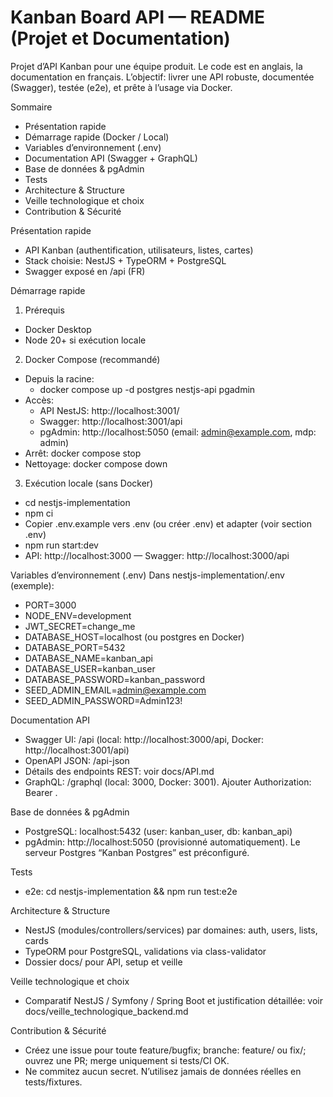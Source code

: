 # Kanban Board API — README (Projet et Documentation)

Projet d’API Kanban pour une équipe produit. Le code est en anglais, la documentation en français. L’objectif: livrer une API robuste, documentée (Swagger), testée (e2e), et prête à l’usage via Docker.

Sommaire
- Présentation rapide
- Démarrage rapide (Docker / Local)
- Variables d’environnement (.env)
- Documentation API (Swagger + GraphQL)
- Base de données & pgAdmin
- Tests
- Architecture & Structure
- Veille technologique et choix
- Contribution & Sécurité

Présentation rapide
- API Kanban (authentification, utilisateurs, listes, cartes)
- Stack choisie: NestJS + TypeORM + PostgreSQL
- Swagger exposé en /api (FR)

Démarrage rapide
1) Prérequis
- Docker Desktop
- Node 20+ si exécution locale

2) Docker Compose (recommandé)
- Depuis la racine: 
  - docker compose up -d postgres nestjs-api pgadmin
- Accès:
  - API NestJS: http://localhost:3001/
  - Swagger: http://localhost:3001/api
  - pgAdmin: http://localhost:5050 (email: admin@example.com, mdp: admin)
- Arrêt: docker compose stop
- Nettoyage: docker compose down

3) Exécution locale (sans Docker)
- cd nestjs-implementation
- npm ci
- Copier .env.example vers .env (ou créer .env) et adapter (voir section .env)
- npm run start:dev
- API: http://localhost:3000 — Swagger: http://localhost:3000/api

Variables d’environnement (.env)
Dans nestjs-implementation/.env (exemple):
- PORT=3000
- NODE_ENV=development
- JWT_SECRET=change_me
- DATABASE_HOST=localhost (ou postgres en Docker)
- DATABASE_PORT=5432
- DATABASE_NAME=kanban_api
- DATABASE_USER=kanban_user
- DATABASE_PASSWORD=kanban_password
- SEED_ADMIN_EMAIL=admin@example.com
- SEED_ADMIN_PASSWORD=Admin123!

Documentation API
- Swagger UI: /api (local: http://localhost:3000/api, Docker: http://localhost:3001/api)
- OpenAPI JSON: /api-json
- Détails des endpoints REST: voir docs/API.md
- GraphQL: /graphql (local: 3000, Docker: 3001). Ajouter Authorization: Bearer <token>.

Base de données & pgAdmin
- PostgreSQL: localhost:5432 (user: kanban_user, db: kanban_api)
- pgAdmin: http://localhost:5050 (provisionné automatiquement). Le serveur Postgres “Kanban Postgres” est préconfiguré.

Tests
- e2e: cd nestjs-implementation && npm run test:e2e

Architecture & Structure
- NestJS (modules/controllers/services) par domaines: auth, users, lists, cards
- TypeORM pour PostgreSQL, validations via class-validator
- Dossier docs/ pour API, setup et veille

Veille technologique et choix
- Comparatif NestJS / Symfony / Spring Boot et justification détaillée: voir docs/veille_technologique_backend.md

Contribution & Sécurité
- Créez une issue pour toute feature/bugfix; branche: feature/<nom> ou fix/<nom>; ouvrez une PR; merge uniquement si tests/CI OK.
- Ne commitez aucun secret. N’utilisez jamais de données réelles en tests/fixtures.
